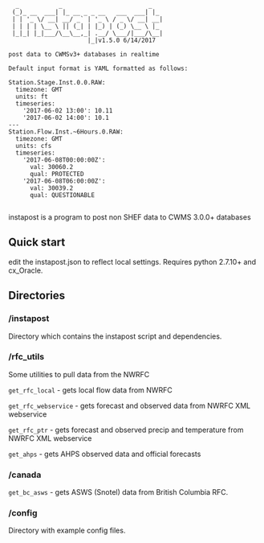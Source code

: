 ```
  _           _                        _ 
 (_)_ __  ___| |_ __ _ _ __   ___  ___| |_
 | | '_ \/ __| __/ _` | '_ \ / _ \/ __| __|
 | | | | \__ \ || (_| | |_) | (_) \__ \ |_
 |_|_| |_|___/\__\__,_| .__/ \___/|___/\__|
                      |_|v1.5.0 6/14/2017

post data to CWMSv3+ databases in realtime

Default input format is YAML formatted as follows:

Station.Stage.Inst.0.0.RAW:
  timezone: GMT
  units: ft
  timeseries:
    '2017-06-02 13:00': 10.11
    '2017-06-02 14:00': 10.1
---
Station.Flow.Inst.~6Hours.0.RAW:
  timezone: GMT
  units: cfs
  timeseries:
    '2017-06-08T00:00:00Z':
      val: 30060.2
      qual: PROTECTED
    '2017-06-08T06:00:00Z':
      val: 30039.2
      qual: QUESTIONABLE


```

instapost is a program to post non SHEF data to CWMS 3.0.0+ databases

## Quick start
edit the instapost.json to reflect local settings.
Requires python 2.7.10+ and cx_Oracle.

## Directories

### /instapost
Directory which contains the instapost script and dependencies.

### /rfc_utils 

Some utilities to pull data from the NWRFC

`get_rfc_local` - gets local flow data from NWRFC

`get_rfc_webservice` - gets forecast and observed data from NWRFC XML webservice

`get_rfc_ptr` - gets forecast and observed precip and temperature from NWRFC XML webservice 

`get_ahps` - gets AHPS observed data and official forecasts

### /canada 

`get_bc_asws` - gets ASWS (Snotel) data from British Columbia RFC.

### /config
Directory with example config files.

